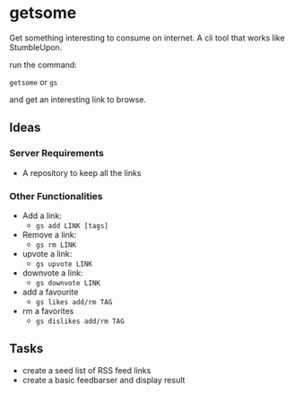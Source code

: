 # getsome

Get something interesting to consume on internet. A cli tool that works like StumbleUpon.

run the command:

`getsome` or `gs`

and get an interesting link to browse.

## Ideas

### Server Requirements

* A repository to keep all the links

### Other Functionalities

* Add a link:
    * `gs add LINK [tags]`
* Remove a link:
    * `gs rm LINK`
* upvote a link:
    * `gs upvote LINK`
* downvote a link:
    * `gs downvote LINK`
* add a favourite
    * `gs likes add/rm TAG`
* rm a favorites
    * `gs dislikes add/rm TAG`

## Tasks

* create a seed list of RSS feed links
* create a basic feedbarser and display result